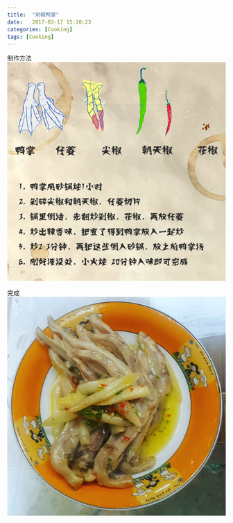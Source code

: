 ```yaml
---
title:  "剁椒鸭掌"
date:   2017-03-17 15:10:23
categories: [Cooking]
tags: [Cooking]
---
```


制作方法
![Guide](/images/post/20170317_DuoJiaoYaZhang_Guide.jpg)



完成
![OK](/images/post/20170317_DuoJiaoYaZhang_OK.jpg)